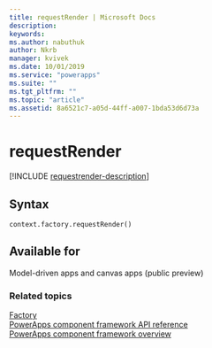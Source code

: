 ```yaml
---
title: requestRender | Microsoft Docs
description: 
keywords:
ms.author: nabuthuk
author: Nkrb
manager: kvivek
ms.date: 10/01/2019
ms.service: "powerapps"
ms.suite: ""
ms.tgt_pltfrm: ""
ms.topic: "article"
ms.assetid: 8a6521c7-a05d-44ff-a007-1bda53d6d73a
---
```


# requestRender

[!INCLUDE [requestrender-description](includes/requestrender-description.md)]

## Syntax

`context.factory.requestRender()`

## Available for 

Model-driven apps and canvas apps (public preview)

### Related topics

[Factory](../factory.md)<br/>
[PowerApps component framework API reference](../../reference/index.md)<br/>
[PowerApps component framework overview](../../overview.md)
